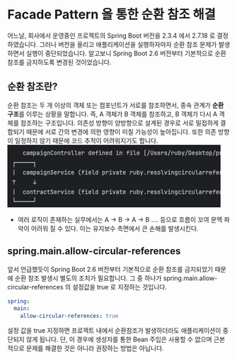 # Facade Pattern 을 통한 순환 참조 해결
어느날, 회사에서 운영중인 프로젝트의 Spring Boot 버전을 2.3.4 에서 2.7.18 로 결정하였습니다. 
그러나 버전을 올리고 애플리케이션을 실행하자마자 순환 참조 문제가 발생하면서 실행이 중단되었습니다.
알고보니 Spring Boot 2.6 버전부터 기본적으로 순환 참조를 금지하도록 변경된 것이었습니다.

## 순환 참조란?
순환 참조는 두 개 이상의 객체 또는 컴포넌트가 서로를 참조하면서, 종속 관계가 **순환 구조**를 이루는 상황을 말합니다. 
즉, A 객체가 B 객체를 참조하고, B 객체가 다시 A 객체를 참조하는 구조입니다.
의존성 방향이 양방향으로 설계된 경우로 서로 밀접하게 결합되기 때문에 서로 간의 변경에 의한 영향이 미칠 가능성이 높아집니다.
또한 의존 방향이 일정하지 않기 때문에 코드 추적이 어려워지기도 합니다.
![img.png](img/circular-references.png)
- 여러 로직이 존재하는 실무에서는 A -> B -> A -> B .... 등으로 흐름이 꼬여 문맥 파악이 어려워 질 수 있다. 
    이는 유지보수 측면에서 큰 손해를 발생시킨다.

## spring.main.allow-circular-references
앞서 언급했듯이 Spring Boot 2.6 버전부터 기본적으로 순환 참조를 금지되었기 때문에 순환 참조 발생시 별도의 조치가 필요합니다.
그 중 하나가 spring.main.allow-circular-references 의 설정값을 true 로 지정하는 것입니다.
```yaml
spring:
  main:
    allow-circular-references: true
```
설정 값을 true 지정하면 프로젝트 내에서 순환참조가 발생하더라도 애플리케이션이 중단되지 않게 됩니다.
단, 이 경우에 생성자를 통한 Bean 주입은 사용할 수 없으며 근본적으로 문제를 해결한 것은 아니라 권장하는 방법은 아닙니다.
